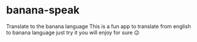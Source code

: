 # banana-speak
Translate to the banana language 
This is a fun app to translate from english to banana language just try it you will enjoy for sure 😉
